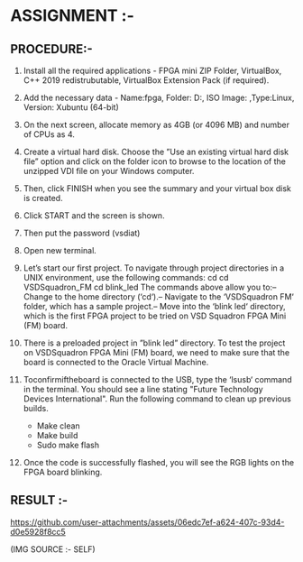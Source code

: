 # ASSIGNMENT :- 

## PROCEDURE:-

1. Install all the required applications - FPGA mini ZIP Folder, VirtualBox, C++ 2019 redistrubutable, VirtualBox Extension Pack 
   (if required).

2. Add the necessary data - Name:fpga, Folder: D:, ISO Image: <not selected>,Type:Linux, Version: Xubuntu (64-bit)

3. On the next screen, allocate memory as 4GB (or 4096 MB) and number of CPUs as 4.

4. Create a virtual hard disk. Choose the ”Use an existing virtual hard disk file” option and click on the folder icon to browse 
   to the location of the unzipped VDI file on your Windows computer.

5.  Then, click FINISH when you see the summary and your virtual box disk is created.

6.  Click START and the screen is shown.

7.  Then put the password (vsdiat)

8.  Open new terminal.

9.  Let’s start our first project. To navigate through project directories in a UNIX environment,
    use the following commands:
cd
cd VSDSquadron_FM
cd blink_led
The commands above allow you to:– Change to the home directory (‘cd‘).– Navigate to the ‘VSDSquadron FM‘ folder, which has a sample 
project.– Move into the ‘blink led‘ directory, which is the first FPGA project to be tried on VSD Squadron FPGA Mini (FM) board.

10. There is a preloaded project in ”blink led” directory. To test the project on VSDSquadron
    FPGA Mini (FM) board, we need to make sure that the board is connected to the Oracle Virtual Machine.

11. Toconfirmiftheboard is connected to the USB, type the ‘lsusb‘ command in the terminal. You should see a line stating "Future 
    Technology Devices International". Run the following command to clean up previous builds.
    - Make clean
    - Make build
    - Sudo make flash
12. Once the code is successfully flashed, you will see the RGB lights on the FPGA board
    blinking.

## RESULT :-

https://github.com/user-attachments/assets/06edc7ef-a624-407c-93d4-d0e5928f8cc5

(IMG SOURCE :- SELF)

